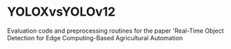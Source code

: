 # YOLOXvsYOLOv12
Evaluation code and preprocessing routines for the paper 'Real-Time Object Detection for Edge Computing-Based Agricultural Automation
